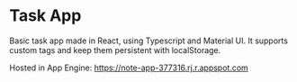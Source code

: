 # Task App

Basic task app made in React, using Typescript and Material UI.
It supports custom tags and keep them persistent with localStorage.

Hosted in App Engine: https://note-app-377316.rj.r.appspot.com